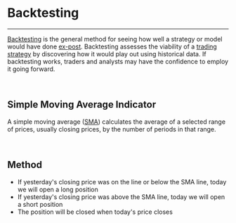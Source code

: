 # Backtesting
____________

[Backtesting](https://www.investopedia.com/terms/b/backtesting.asp) is the general method for seeing how well a strategy or model would have done [ex-post](https://www.investopedia.com/terms/e/expost.asp). 
Backtesting assesses the viability of a [trading strategy](https://www.investopedia.com/terms/t/trading-strategy.asp) by discovering how it would play out using historical data. 
If backtesting works, traders and analysts may have the confidence to employ it going forward.

<br>

## Simple Moving Average Indicator
A simple moving average ([SMA](https://www.investopedia.com/terms/s/sma.asp)) calculates the average of a selected range of prices, usually closing prices, by the number of periods in that range.

<br>

## Method
* If yesterday's closing price was on the line or below the SMA line, today we will open a long position
* If yesterday's closing price was above the SMA line, today we will open a short position
* The position will be closed when today's price closes
